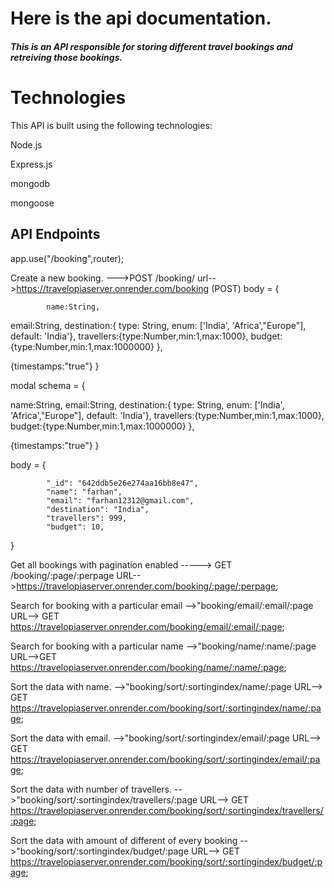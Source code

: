 <h1>Here is the api documentation.</h1>



<h5>This is an API responsible for storing different travel bookings and retreiving those bookings.</h5>
<h1>Technologies</h1>

This API is built using the following technologies:

Node.js

Express.js

mongodb

mongoose



<h2>API Endpoints</h2>

app.use("/booking",router);

Create a new booking. --->POST /booking/
url-->https://travelopiaserver.onrender.com/booking (POST)
body = {

   
            name:String,
  email:String,
  destination:{ type: String,
    enum: ['India', 'Africa',"Europe"],
    default: 'India'},
    travellers:{type:Number,min:1,max:1000},
    budget:{type:Number,min:1,max:1000000}
},

{timestamps:"true"}
}


modal schema = {

  name:String,
  email:String,
  destination:{ type: String,
    enum: ['India', 'Africa',"Europe"],
    default: 'India'},
    travellers:{type:Number,min:1,max:1000},
    budget:{type:Number,min:1,max:1000000}
},

{timestamps:"true"} 
}



body = {

   
            "_id": "642ddb5e26e274aa16bb8e47",
            "name": "farhan",
            "email": "farhan12312@gmail.com",
            "destination": "India",
            "travellers": 999,
            "budget": 10,
}


Get  all bookings with pagination enabled  ----->    GET /booking/:page/:perpage
URL-->https://travelopiaserver.onrender.com/booking/:page/:perpage;


Search for booking with a particular email -->"booking/email/:email/:page
URL--> GET https://travelopiaserver.onrender.com/booking/email/:email/:page;

Search for booking with a particular name -->"booking/name/:name/:page
URL-->GET https://travelopiaserver.onrender.com/booking/name/:name/:page;



Sort the data with name. -->"booking/sort/:sortingindex/name/:page
URL--> GET https://travelopiaserver.onrender.com/booking/sort/:sortingindex/name/:page;


Sort the data with email. -->"booking/sort/:sortingindex/email/:page
URL--> GET https://travelopiaserver.onrender.com/booking/sort/:sortingindex/email/:page;


Sort the data with number of travellers. -->"booking/sort/:sortingindex/travellers/:page
URL--> GET https://travelopiaserver.onrender.com/booking/sort/:sortingindex/travellers/:page;



Sort the data with amount of different of every booking -->"booking/sort/:sortingindex/budget/:page
URL--> GET https://travelopiaserver.onrender.com/booking/sort/:sortingindex/budget/:page;














